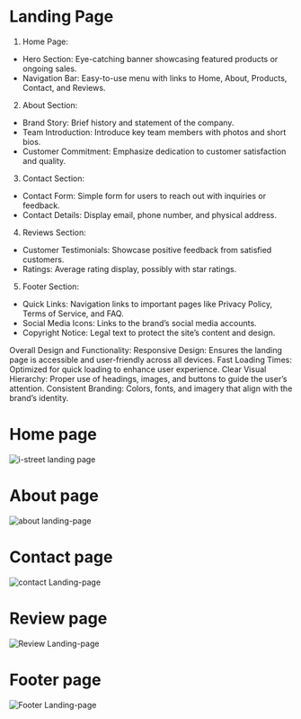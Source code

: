 # Landing Page


1. Home Page:
- Hero Section: Eye-catching banner showcasing featured products or ongoing sales.
- Navigation Bar: Easy-to-use menu with links to Home, About, Products, Contact, and Reviews.
  
2. About Section:
- Brand Story: Brief history and statement of the company.
- Team Introduction: Introduce key team members with photos and short bios.
- Customer Commitment: Emphasize dedication to customer satisfaction and quality.
  
3. Contact Section:
- Contact Form: Simple form for users to reach out with inquiries or feedback.
- Contact Details: Display email, phone number, and physical address.
  
4. Reviews Section:
- Customer Testimonials: Showcase positive feedback from satisfied customers.
- Ratings: Average rating display, possibly with star ratings.
  
5. Footer Section:
- Quick Links: Navigation links to important pages like Privacy Policy, Terms of Service, and FAQ.
- Social Media Icons: Links to the brand’s social media accounts.
- Copyright Notice: Legal text to protect the site’s content and design.


Overall Design and Functionality:
Responsive Design: Ensures the landing page is accessible and user-friendly across all devices.
Fast Loading Times: Optimized for quick loading to enhance user experience.
Clear Visual Hierarchy: Proper use of headings, images, and buttons to guide the user’s attention.
Consistent Branding: Colors, fonts, and imagery that align with the brand’s identity.


# Home page
![i-street  landing page](https://github.com/user-attachments/assets/53b668e6-10e2-442b-bc32-34555cf0ac5f)

# About page
![about landing-page](https://github.com/user-attachments/assets/378c0ce0-5b74-4695-a421-8bff7a3f7c0f)

# Contact page
![contact  Landing-page](https://github.com/user-attachments/assets/1b8c5ff4-0487-4cea-b83b-e360795fc01e)

# Review page
![Review  Landing-page](https://github.com/user-attachments/assets/aa89cc50-183b-40d5-92f4-1fd24c9f08f4)

# Footer page
![Footer  Landing-page](https://github.com/user-attachments/assets/e3e64922-1ae6-4d5c-8da7-6cf67809b25c)

